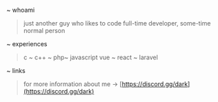 ~ whoami
> just another guy who likes to code
> full-time developer, some-time normal person

~ experiences
> c ~ c++ ~ php~ javascript
> vue ~ react ~ laravel

~ links
> for more information about me -> [https://discord.gg/dark](https://discord.gg/dark)
